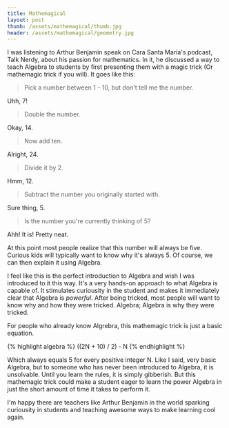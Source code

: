 ```yaml
---
title: Mathemagical
layout: post
thumb: /assets/mathemagical/thumb.jpg
header: /assets/mathemagical/geometry.jpg
---
```


I was listening to Arthur Benjamin speak on Cara Santa Maria's podcast, Talk Nerdy, about his passion for mathematics. In it, he discussed a way to teach Algebra to students by first presenting them with a magic trick (Or mathemagic trick if you will). It goes like this: 


>Pick a number between 1 - 10, but don't tell me the number. 

Uhh, 7! 

>Double the number. 

Okay, 14. 

>Now add ten. 

Alright, 24. 

>Divide it by 2. 

Hmm, 12. 

>Subtract the number you originally started with. 

Sure thing, 5. 

>Is the number you're currently thinking of 5? 

Ahh! It is! Pretty neat.  

At this point most people realize that this number will always be five. Curious kids will typically want to know why it's always 5. Of course, we can then explain it using Algebra.  

I feel like this is the perfect introduction to Algebra and wish I was introduced to it this way. It's a very hands-on approach to what Algebra is capable of. It stimulates curiousity in the student and makes it immediately clear that Algebra is *powerful*. After being tricked, most people will want to know why and how they were tricked. Algebra; Algebra is why they were tricked.  
 
For people who already know Algrebra, this mathemagic trick is just a basic equation. 

{% highlight algebra %}
((2N + 10) / 2) - N
{% endhighlight %}

Which always equals 5 for every positive integer N. Like I said, very basic Algebra, but to someone who has never been introduced to Algebra, it is unsolvable. Until you learn the rules, it is simply gibberish. But this mathemagic trick could make a student eager to learn the power Algebra in just the short amount of time it takes to perform it.  

I'm happy there are teachers like Arthur Benjamin in the world sparking curiousity in students and teaching awesome ways to make learning cool again.
